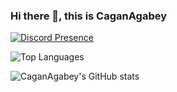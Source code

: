 ### Hi there 👋, this is CaganAgabey


[![Discord Presence](https://lanyard-profile-readme.vercel.app/api/343412762522812419)](https://discord.com/users/343412762522812419)
                            
![Top Languages](https://github-readme-stats.vercel.app/api/top-langs/?username=CaganAgabey&langs_count=5)

![CaganAgabey's GitHub stats](https://github-readme-stats.vercel.app/api?username=CaganAgabey&show_icons=true&theme=cobalt)
